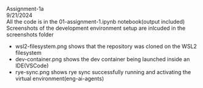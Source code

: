 Assignment-1a<br>
9/21/2024<br>
All the code is in the 01-assignment-1.ipynb notebook(output included)<br>
Screenshots of the development environment setup are inlcuded in the screenshots folder<br>
* wsl2-filesystem.png shows that the repository was cloned on the WSL2 filesystem
* dev-container.png shows the dev container being launched inside an IDE(VSCode)
* rye-sync.png shows rye sync successfully running and activating the virtual environment(eng-ai-agents)
